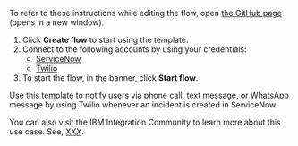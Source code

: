 To refer to these instructions while editing the flow, open [the GitHub page](https://github.com/ot4i/app-connect-templates/tree/master/resources/markdown/Notify%20users%20via%20phone%20call%20or%20text%20or%20WhatsApp%20message%20using%20Twilio%20whenever%20an%20incident%20is%20created%20in%20ServiceNow_instructions.md) (opens in a new window).

1. Click **Create flow** to start using the template.
2. Connect to the following accounts by using your credentials:
   - [ServiceNow](https://www.ibm.com/docs/en/app-connect/containers_cd?topic=apps-servicenow)
   - [Twilio](https://www.ibm.com/docs/en/app-connect/containers_cd?topic=apps-twilio)
3. To start the flow, in the banner, click **Start flow**.

Use this template to notify users via phone call, text message, or WhatsApp message by using Twilio whenever an incident is created in ServiceNow.

You can also visit the IBM Integration Community to learn more about this use case. See, [XXX](??).
